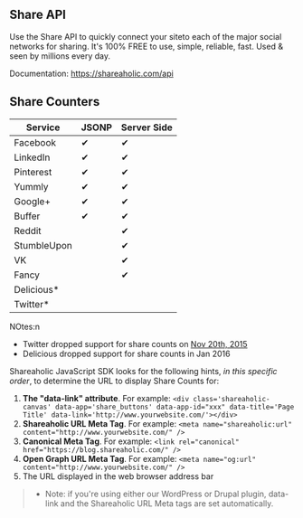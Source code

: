Share API
---

Use the Share API to quickly connect your siteto each of the major social networks for sharing. It's 100% FREE to use, simple, reliable, fast. Used & seen by millions every day.

Documentation: https://shareaholic.com/api


Share Counters
---

Service | JSONP | Server Side
--- | --- | ---
Facebook | ✔ | ✔
LinkedIn | ✔ | ✔
Pinterest | ✔ | ✔
Yummly | ✔ | ✔
Google+ |✔  | ✔
Buffer |✔| ✔
Reddit |  | ✔
StumbleUpon |  | ✔
VK |  | ✔
Fancy |  | ✔
Delicious* |  | 
Twitter* |  | 

NOtes:n
* Twitter dropped support for share counts on [Nov 20th, 2015](https://blog.twitter.com/2015/hard-decisions-for-a-sustainable-platform)
* Delicious dropped support for share counts in Jan 2016

Shareaholic JavaScript SDK looks for the following hints, *in this specific order*, to determine the URL to display Share Counts for:

1. **The "data-link" attribute**.  For example:
`<div class='shareaholic-canvas' data-app='share_buttons' data-app-id="xxx" data-title='Page Title' data-link='http://www.yourwebsite.com/'></div>`
2. **Shareaholic URL Meta Tag**. For example: `<meta name="shareaholic:url" content="http://www.yourwebsite.com/" />`
3. **Canonical Meta Tag**. For example: `<link rel="canonical" href="https://blog.shareaholic.com/" />`
4. **Open Graph URL Meta Tag**. For example: `<meta name="og:url" content="http://www.yourwebsite.com/" />`
5. The URL displayed in the web browser address bar

> * Note: if you're using either our WordPress or Drupal plugin, data-link and the Shareaholic URL Meta tags are set automatically.
